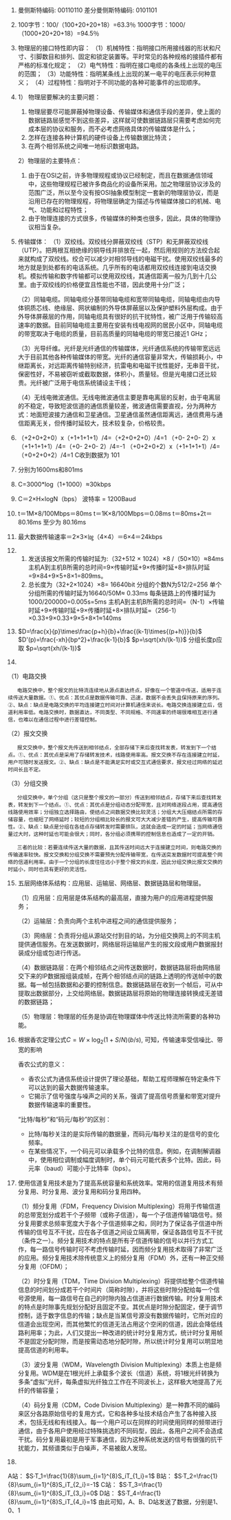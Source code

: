 1.
    曼侧斯特编码: 00110110
    差分曼侧斯特编码: 0101101

2.
    100字节：100/（100+20+20+18）=63.3％
    1000字节：1000/（1000+20+20+18）=94.5％

3.
    物理层的接口特性即内容：
    （1）机械特性：指明接口所用接线器的形状和尺寸、引脚数目和排列、固定和锁定装置等。平时常见的各种规格的接插件都有严格的标准化规定；
（2）电气特性：指明在接口电缆的各条线上出现的电压的范围；
（3）功能特性：指明某条线上出现的某一电平的电压表示何种意义；
（4）过程特性：指明对于不同功能的各种可能事件的出现顺序。

4.
    1） 物理层要解决的主要问题：
    1. 物理层要尽可能屏蔽掉物理设备、传输媒体和通信手段的差异，使上面的数据链路层感觉不到这些差异，这样就可使数据链路层只需要考虑如何完成本层的协议和服务，而不必考虑网络具体的传输媒体是什么；
    2. 怎样在连接各种计算机的硬件设备上传输数据比特流；
    3. 在两个相邻系统之间唯一地标识数据电路。

    2）物理层的主要特点：
    1. 由于在OSI之前，许多物理规程或协议已经制定，而且在数据通信领域中，这些物理规程已被许多商品化的设备所采用。加之物理层协议涉及的范围广泛，所以至今没有按OSI抽象模型制定一套新的物理层协议，而是沿用已存在的物理规程，将物理层确定为描述与传输媒体接口的机械、电气、功能和过程特性；
    2. 由于物理连接的方式很多，传输媒体的种类也很多，因此，具体的物理协议相当复杂。

5.
    传输媒体：
    （1）双绞线。双绞线分屏蔽双绞线（STP）和无屏蔽双绞线（UTP）。把两根互相绝缘的铜导线并排放在一起，然后用规则的方法绞合起来就构成了双绞线。绞合可以减少对相邻导线的电磁干扰。使用双绞线最多的地方就是到处都有的电话系统。几乎所有的电话都用双绞线连接到电话交换机。模拟传输和数字传输都可以使用双绞线，其通信距离一般为几到十几公里。由于双绞线的价格便宜且性能也不错，因此使用十分广泛；

    （2）同轴电缆。同轴电缆分基带同轴电缆和宽带同轴电缆，同轴电缆由内导体铜质芯线、绝缘层、网状编制的外导体屏蔽层以及保护塑料外层构成。由于外导体屏蔽层的作用，同轴电缆具有很好的抗干扰特性，被广泛用于传输较高速率的数据。目前同轴电缆主要用在安装有线电视网的居民小区中，同轴电缆的带宽取决于电缆的质量，目前高质量的同轴电缆的带宽已接近1 GHz；

    （3）光导纤维。光纤是光纤通信的传输媒体，光纤通信系统的传输带宽远远大于目前其他各种传输媒体的带宽。光纤的通信容量非常大，传输损耗小，中继距离长，对远距离传输特别经济，抗雷电和电磁干扰性能好，无串音干扰，保密性好，不易被窃听或截取数据，体积小，质量轻。但是光电接口还比较贵。光纤被广泛用于电信系统铺设主干线；

    （4）无线电微波通信。无线电微波通信主要是靠电离层的反射，由于电离层的不稳定，导致短波信道的通信质量较差，微波通信需要直视，分为两种方式：地面短波接力通信和卫星通信。卫星通信虽然通信距离远，通信费用与通信距离无关，但传播时延较大，技术较复杂，价格较贵。
    
6.
    （+2+0+2+0）x（+1+1+1+1）/4=（+2+0+2+0）/4=1
    （+0- 2+0- 2）x（+1+1+1+1）/4=（+0- 2+0- 2）/4=-1
    （+0+2+0+2）x（+1+1+1+1）/4=（+0+2+0+2）/4=1
    C收到数据为 101
    

7.
    分别为1600ms和801ms

8.
    C=3000*log（1+1000）≈30kbps

9.
    C＝2×H×logN（bps）
    波特率 = 1200Baud

10.
    t＝1M×8/100Mbps＝80ms
    t＝1K×8/100Mbps＝0.08ms
    t＝80ms+2t＝80.16ms
    至少为 80.16ms

11.
    最大数据传输速率＝2×3×㏒（4×4）＝6×4＝24kbps

12.
    1) 发送该报文所需的传输时延为:（32+512 × 1024）×8 /（50×10）≈84ms
    主机A到主机B所需的总时间=9×传输时延+9×传播时延+8×排队时延=9×84+9×5+8×1=809ms。
    2) 总长度为（32+2×1024）×8= 16640bit
        分组的个数N为512/2=256
        单个分组所需的传输时延为16640/50M≈ 0.33ms
        每条链路上的传播时延为1000/200000=0.005s=5ms
        主机A到主机B所需的总时间=（N-1）×传输时延+9×传输时延+9×传播时延+8×排队时延=（256-1）×0.33+9×0.33+9×5+8×1≈140ms
    
13.
    $D=\frac{x}{p}\times\frac{p+h}{b}+\frac{(k-1)\times{(p+h)}}{b}$
    $D'(p)=\frac{-xh}{bp^2}+\frac{k-1}{b}$
    $p=\sqrt{xh/(k-1)}$
    分组长度p应取 $p=\sqrt{xh/(k-1)}$
    

14.
（1）电路交换

       电路交换中，整个报文的比特流连续地从源点直达终点，好像在一个管道中传送，适用于连续传送大量数据。①、优点：其优点是数据传输可靠、迅速，数据不会丢失且保持原来的序列。②、缺点：缺点是电路交换的平均连接建立时间对计算机通信来说长。电路交换连接建立后，信道利用率低。电路交换时，数据直达，不同类型、不同规格、不同速率的终端很难相互进行通信，也难以在通信过程中进行差错控制。

（2）报文交换

       报文交换中，整个报文先传送到相邻结点，全部存储下来后查找转发表，转发到下一个结点。①、优点：其优点是采用了存储转发技术，线路使用率高。报文交换不存在连接建立时延，用户可随时发送报文。②、缺点：缺点是不能满足实时或交互式通信要求，报文经过网络的延迟时间长且不定。

（3）分组交换

       分组交换中，单个分组（这只是整个报文的一部分）传送到相邻结点，存储下来后查找转发表，转发到下一个结点。①、优点：其优点是分组动态分配带宽，且对网络逐段占用，提高通信线路使用效率；分组独立选择路由，使结点之间数据交换比较灵活；分组大大压缩结点所需的存储容量，也缩短了网络延时；较短的分组相比较长的报文可大大减少差错的产生，提高传输可靠性。②、缺点：缺点是分组在各结点存储转发时需要排队，这就会造成一定的时延；当网络通信量过大时，这种时延也可能会很大；同时，各分组必须携带的控制信息也造成了一定的开销。

       三者的比较：若要连续传送大量的数据，且其传送时间远大于连接建立时间，则电路交换的传输速率较快。报文交换和分组交换不需要预先分配传输带宽，在传送突发数据时可提高整个网络的信道利用率。由于一个分组的长度往往远小于整个报文的长度，因此分组交换比报文交换的时延小，同时也具有更好的灵活性。

15.
    五层网络体系结构：应用层、运输层、网络层、数据链路层和物理层。

    （1）应用层：应用层是体系结构的最高层，直接为用户的应用进程提供服务；

    （2）运输层：负责向两个主机中进程之间的通信提供服务；

    （3）网络层：负责将分组从源站交付到目的站，为分组交换网上的不同主机提供通信服务。在发送数据时，网络层将运输层产生的报文段或用户数据报封装成分组或包进行传送。

    （4）数据链路层：在两个相邻结点之间传送数据时，数据链路层将由网络层交下来的IP数据报组装成帧，在两个相邻结点间的链路上透明的传送帧中的数据。每一帧包括数据和必要的控制信息。数据链路层在收到一个帧后，可从中提取出数据部分，上交给网络层。数据链路层将原始的物理连接转换成无差错的数据链路；

    （5）物理层：物理层的任务是协调在物理媒体中传送比特流所需要的各种功能。

16.
    根据香农定理公式$C=W\times\log_2(1+S/N)(b/s)$, 可知，传输速率受信噪比、带宽的影响

    香农公式的意义：
    - 香农公式为通信系统设计提供了理论基础，帮助工程师理解在特定条件下可以达到的最大数据传输速率。
    - 它揭示了信号强度与噪声之间的关系，强调了提高信号质量和带宽对提升数据传输速率的重要性。

    “比特/每秒”和“码元/每秒”的区别：
    - 比特/每秒关注的是实际传输的数据量，而码元/每秒关注的是信号的变化频率。
    - 在某些情况下，一个码元可以承载多个比特的信息。例如，在调制解调器中，使用相位调制或幅度调制时，单个码元可能代表多个比特。因此，码元率（baud）可能小于比特率（bps）。

17.
    使用信道复用技术是为了提高系统容量和系统效率。常用的信道复用技术有频分复用、时分复用、波分复用和码分复用四种。

    （1）频分复用（FDM，Frequency Division Multiplexing）将用于传输信道的总带宽划分成若干个子频带（或称子信道），每一个子信道传输1路信号。频分复用要求总频率宽度大于各个子信道频率之和，同时为了保证各子信道中所传输的信号互不干扰，应在各子信道之间设立隔离带，保证各路信号互不干扰（条件之一）。频分复用技术的特点是所有子信道传输的信号以并行方式工作，每一路信号传输时可不考虑传输时延，因而频分复用技术取得了非常广泛的应用。频分复用技术除传统意义上的频分复用（FDM）外，还有一种正交频分复用（OFDM）；

    （2）时分复用（TDM，Time Division Multiplexing）将提供给整个信道传输信息的时间划分成若干个时间片（简称时隙），并将这些时隙分配给每一个信号源使用，每一路信号在自己的时隙内独占信道进行数据传输。时分复用技术的特点是时隙事先规划分配好且固定不变。其优点是时隙分配固定，便于调节控制，适于数字信息的传输；缺点是当某信号源没有数据传输时，它所对应的信道会出现空闲，而其他繁忙的信道无法占用这个空闲的信道，因此会降低线路利用率；为此，人们又提出一种改进的统计时分复用方式，统计时分复用帧不是固定分配时隙，而是按需动态地分配时隙，所以统计时分复用可以明显地提高信道的利用率。

    （3）波分复用（WDM，Wavelength Division Multiplexing）本质上也是频分复用。WDM是在1根光纤上承载多个波长（信道）系统，将1根光纤转换为多条“虚拟”光纤，每条虚拟光纤独立工作在不同波长上，这样极大地提高了光纤的传输容量；

    （4）码分复用（CDM，Code Division Multiplexing）是一种靠不同的编码来区分各路原始信号的复用方式，它和各种多址技术结合产生了各种接入技术，包括无线和有线接入。每一个用户可以在同样的时间使用同样的频带进行通信，由于各用户使用经过特殊挑选的不同码型，因此，各用户之间不会造成干扰。码分复用最初是用于军事通信，因为这种系统发送的信号有很强的抗干扰能力，其频谱类似于白噪声，不易被敌人发现。

18.
A站： $S·T_1=\frac{1}{8}\sum_{i=1}^{8}S_iT_{1_i}=1$
B站： $S·T_2=\frac{1}{8}\sum_{i=1}^{8}S_iT_{2_i}=-1$
C站： $S·T_3=\frac{1}{8}\sum_{i=1}^{8}S_iT_{3_i}=0$
D站： $S·T_4=\frac{1}{8}\sum_{i=1}^{8}S_iT_{4_i}=1$
由此可知，A、B、D站发送了数据，分别是1、0、1